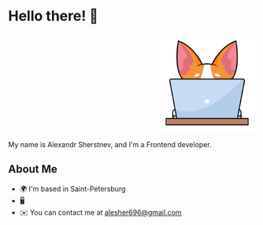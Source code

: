 # Hello there! 👋

<div align="right">
  <img src="./assets/corgi.png" width='200px'/>
</div>

My name is Alexandr Sherstnev, and I'm a Frontend developer.

## About Me

* 🌍  I'm based in Saint-Petersburg
* 🖥️  
* ✉️  You can contact me at [alesher696@gmail.com](mailto:alesher696@gmail.com)
